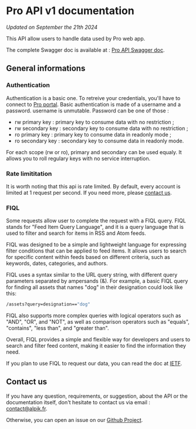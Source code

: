 # Pro API v1 documentation

_Updated on September the 21th 2024_

This API allow users to handle data used by Pro web app.

The complete Swagger doc is available at : 
[Pro API Swagger doc](https://api.alpik.fr/pro/v1/swagger/).

## General informations

### Authentication

Authentication is a basic one. To retreive your credentials, you'll have to
connect to [Pro portal](https://pro.alpik.fr). Basic authentication is made of a
username and a password. username is unmutable. Password can be one of those :

* rw primary key : primary key to consume data with no restriction ;
* rw secondary key : secondary key to consume data with no restriction ;
* ro primary key : primary key to consume data in readonly mode ;
* ro secondary key : secondary key to consume data in readonly mode.

For each scope (rw or ro), primary and secondary can be used equaly. It allows
you to roll regulary keys with no service interruption.

### Rate limititation

It is worth noting that this api is rate limited. By default, every account is
limited at 1 request per second. If you need more, please [contact us](#contact-us).

### FIQL

Some requests allow user to complete the request with a FIQL query. FIQL stands
for "Feed Item Query Language", and it is a query language that is used to
filter and search for items in RSS and Atom feeds.

FIQL was designed to be a simple and lightweight language for expressing filter
conditions that can be applied to feed items. It allows users to search for
specific content within feeds based on different criteria, such as keywords,
dates, categories, and authors.

FIQL uses a syntax similar to the URL query string, with different query
parameters separated by ampersands (&). For example, a basic FIQL query for
finding all assets that names "dog" in their designation could look
like this:

```bash
/assets?query=designation=="dog"
```

FIQL also supports more complex queries with logical operators such as "AND",
"OR", and "NOT", as well as comparison operators such as "equals", "contains",
"less than", and "greater than".

Overall, FIQL provides a simple and flexible way for developers and users to
search and filter feed content, making it easier to find the information they
need.

If you plan to use FIQL to request our data, you can read the doc at
[IETF](https://datatracker.ietf.org/doc/html/draft-nottingham-atompub-fiql-00).

## Contact us

If you have any question, requirements, or suggestion, about the API or the
documentation itself, don't hesitate to contact us via email : 
[contact@alpik.fr](mailto:contact@alpik.fr?subject=About%20Pro%20API%20v1).

Otherwise, you can open an issue on our [Github Project](https://github.com/ALPIK-Lab/pro_api_doc/issues).
